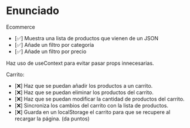 # Enunciado

Ecommerce

- [✅] Muestra una lista de productos que vienen de un JSON
- [✅] Añade un filtro por categoría
- [✅] Añade un filtro por precio

Haz uso de useContext para evitar pasar props innecesarias.

Carrito:

- [❌] Haz que se puedan añadir los productos a un carrito.
- [❌] Haz que se puedan eliminar los productos del carrito.
- [❌] Haz que se puedan modificar la cantidad de productos del carrito.
- [❌] Sincroniza los cambios del carrito con la lista de productos.
- [❌] Guarda en un localStorage el carrito para que se recupere al recargar la página. (da puntos)